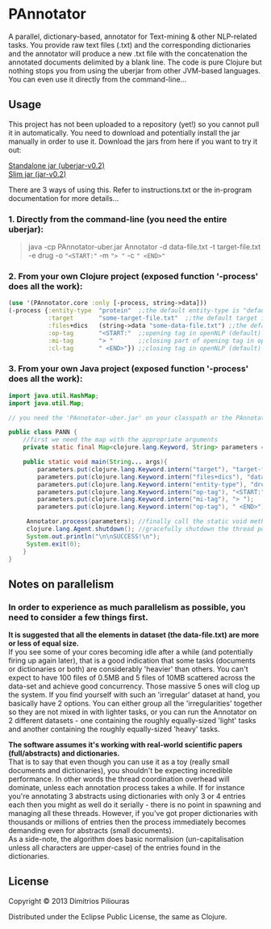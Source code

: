 # PAnnotator
A parallel, dictionary-based, annotator for Text-mining & other NLP-related tasks. You provide raw text files (.txt) and the corresponding dictionaries and the annotator will produce a new .txt file with the concatenation the annotated documents delimited by a blank line.
The code is pure Clojure but nothing stops you from using the uberjar from other JVM-based languages. You can even use it directly from the command-line...

## Usage
This project has not been  uploaded to a repository (yet!) so you cannot pull it in automatically. You need to download and potentially install the jar manually in order to use it.
Download the jars from here if you want to try it out:

 <a href="https://dl.dropbox.com/u/45723414/PAnnotator-uber.jar">Standalone jar (uberjar-v0.2)</a>    
 <a href="https://dl.dropbox.com/u/45723414/PAnnotator.jar">Slim jar (jar-v0.2)</a> 

There are 3 ways of using this. Refer to instructions.txt or the in-program documentation for more details...

### 1. Directly from the command-line (you need the entire uberjar):

>java -cp PAnnotator-uber.jar Annotator -d data-file.txt -t target-file.txt -e drug -o `"<START:"` -m `"> "` -c `" <END>"`  

### 2. From your own Clojure project (exposed function '-process' does all the work):

```clojure
(use '(PAnnotator.core :only [-process, string->data]))
(-process {:entity-type  "protein"  ;;the default entity-type is "default" 
           :target       "some-target-file.txt"  ;;the default target is "target-file.txt"
           :files+dics   (string->data "some-data-file.txt") ;;the default data file is "data-file.txt"
           :op-tag       "<START:"  ;;opening tag in openNLP (default)
           :mi-tag       "> "       ;;closing part of opening tag in openNLP (default)
           :cl-tag       " <END>"}) ;;closing tag in openNLP (default)
```           

### 3. From your own Java project (exposed function '-process' does all the work): 

```java
import java.util.HashMap;
import java.util.Map; 

// you need the 'PAnnotator-uber.jar' on your classpath or the PAnnotator.jar + clojure 1.4 and above

public class PANN {
	//first we need the map with the appropriate arguments
	private static final Map<clojure.lang.Keyword, String> parameters =  new HashMap<clojure.lang.Keyword, String>(); 

	public static void main(String... args){
		parameters.put(clojure.lang.Keyword.intern("target"), "target-file.txt");    //example target-file
		parameters.put(clojure.lang.Keyword.intern("files+dics"), "data-file.txt"); //example data-file
		parameters.put(clojure.lang.Keyword.intern("entity-type"), "drug"); //this is optional ("default" will be used if missing)
		parameters.put(clojure.lang.Keyword.intern("op-tag"), "<START:"); 
		parameters.put(clojure.lang.Keyword.intern("mi-tag"), "> ");
		parameters.put(clojure.lang.Keyword.intern("op-tag"), " <END>");

	 Annotator.process(parameters); //finally call the static void method process(Map m);
	 clojure.lang.Agent.shutdown(); //gracefully shutdown the thread pool
	 System.out.println("\n\nSUCCESS!\n");
	 System.exit(0);
	}
}
```

## Notes on parallelism

### In order to experience as much parallelism as possible, you need to consider a few things first. 

**It is suggested that all the elements in dataset (the data-file.txt) are more or less of equal size.**  
If you see some of your cores becoming idle after a while (and potentially firing up again later), that is a good indication that some tasks (documents or dictionaries or both) are considerably 'heavier' than others.
You can't expect to have 100 files of 0.5MB and 5 files of 10MB scattered across the data-set and achieve good concurrency. Those massive 5 ones will clog up the system. If you find yourself with such an 'irregular' dataset at hand, you basically have 2 options. You can either group all the 'irregularities' together so they are not mixed in with lighter tasks, or you can run the Annotator on 2 different datasets - one containing the roughly equally-sized 'light' tasks and another containing the roughly equally-sized 'heavy' tasks.  

**The software assumes it's working with real-world scientific papers (full/abstracts) and dictionaries.**   
That is to say that even though you can use it as a toy (really small documents and dictionaries), you shouldn't be expecting incredible performance. In other words the thread coordination overhead will dominate, unless each annotation process takes a while. If for instance you're annotating 3 abstracts using dictionaries with only 3 or 4 entries each then you might as well do it serially - there is no point in spawning and managing all these threads. However, if you've got proper dictionaries with thousands or millions of entries then the process immediately becomes demanding even for abstracts (small documents).  
As a side-note, the algorithm does basic normalision (un-capitalisation unless all characters are upper-case) of the entries found in the dictionaries.

## License

Copyright © 2013 Dimitrios Piliouras

Distributed under the Eclipse Public License, the same as Clojure.
